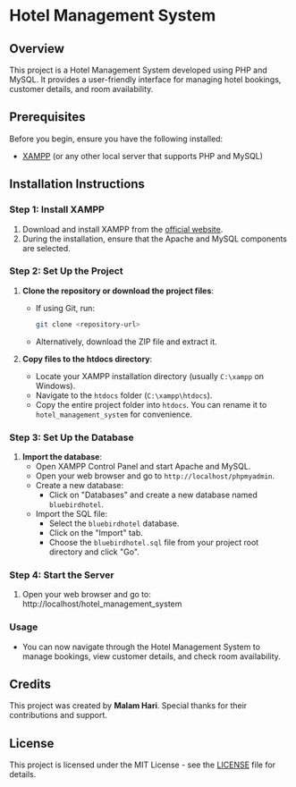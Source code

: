 # Hotel Management System

## Overview
This project is a Hotel Management System developed using PHP and MySQL. It provides a user-friendly interface for managing hotel bookings, customer details, and room availability.

## Prerequisites

Before you begin, ensure you have the following installed:

- [XAMPP](https://www.apachefriends.org/index.html) (or any other local server that supports PHP and MySQL)

## Installation Instructions

### Step 1: Install XAMPP

1. Download and install XAMPP from the [official website](https://www.apachefriends.org/index.html).
2. During the installation, ensure that the Apache and MySQL components are selected.

### Step 2: Set Up the Project

1. **Clone the repository or download the project files**:
   - If using Git, run:
     ```bash
     git clone <repository-url>
     ```
   - Alternatively, download the ZIP file and extract it.

2. **Copy files to the htdocs directory**:
   - Locate your XAMPP installation directory (usually `C:\xampp` on Windows).
   - Navigate to the `htdocs` folder (`C:\xampp\htdocs`).
   - Copy the entire project folder into `htdocs`. You can rename it to `hotel_management_system` for convenience.

### Step 3: Set Up the Database

1. **Import the database**:
   - Open XAMPP Control Panel and start Apache and MySQL.
   - Open your web browser and go to `http://localhost/phpmyadmin`.
   - Create a new database:
     - Click on "Databases" and create a new database named `bluebirdhotel`.
   - Import the SQL file:
     - Select the `bluebirdhotel` database.
     - Click on the "Import" tab.
     - Choose the `bluebirdhotel.sql` file from your project root directory and click "Go".

### Step 4: Start the Server

1. Open your web browser and go to:
http://localhost/hotel_management_system


### Usage

- You can now navigate through the Hotel Management System to manage bookings, view customer details, and check room availability.

## Credits

This project was created by **Malam Hari**. Special thanks for their contributions and support.

## License

This project is licensed under the MIT License - see the [LICENSE](LICENSE) file for details.
